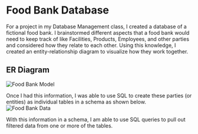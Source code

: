 # Food Bank Database
For a project in my Database Management class, I created a database of a fictional food bank. I brainstormed different aspects that a food bank would need to keep track of like Facilities, Products, Employees, and other parties and considered how they relate to each other. Using this knowledge, I created an entity-relationship diagram to visualize how they work together. 
## ER Diagram
![Food Bank Model](https://user-images.githubusercontent.com/105752132/171258811-deb81b83-25e9-4731-a033-512ae42fec21.png)

Once I had this information, I was able to use SQL to create these parties (or entities) as individual tables in a schema as shown below.
![Food Bank Data](https://user-images.githubusercontent.com/105752132/171525379-1075f18b-f9e3-4a1e-932c-b26dc378b12d.png)

With this information in a schema, I am able to use SQL queries to pull out filtered data from one or more of the tables.
